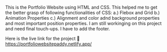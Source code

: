 This is the Portfolio Website using HTML and CSS.
This helped me to get the better grasp of following functionalities of CSS:
            a.) Flebox and Grid
            b.) Animation Properties
            c.) Alignment and color adnd background properties and most important position properties.
I am still workinging on this project and need final touch-ups.
I have to add the footer.

Here is the live link for the project 🔗 https://portfoliowebsitepaddy.netlify.app/

